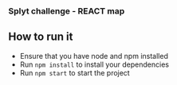### Splyt challenge - REACT map

## How to run it
* Ensure that you have node and npm installed
* Run `npm install` to install your dependencies
* Run `npm start` to start the project
